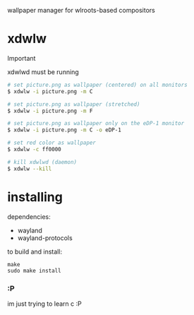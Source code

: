 wallpaper manager for wlroots-based compositors

# xdwlw

> [!IMPORTANT]  
> xdwlwd must be running

```bash
# set picture.png as wallpaper (centered) on all monitors
$ xdwlw -i picture.png -m C

# set picture.png as wallpaper (stretched)
$ xdwlw -i picture.png -m F

# set picture.png as wallpaper only on the eDP-1 monitor
$ xdwlw -i picture.png -m C -o eDP-1

# set red color as wallpaper
$ xdwlw -c ff0000

# kill xdwlwd (daemon)
$ xdwlw --kill
```

# installing

dependencies:
* wayland
* wayland-protocols

to build and install:

    make
    sudo make install


### :P
im just trying to learn c :P
